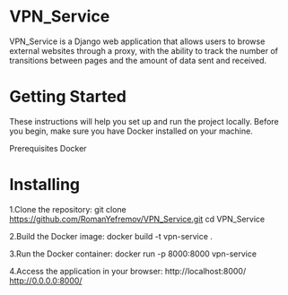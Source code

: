 # VPN_Service

VPN_Service is a Django web application that allows users to browse external websites through a proxy, with the ability to track the number of transitions between pages and the amount of data sent and received.

# Getting Started
These instructions will help you set up and run the project locally. Before you begin, make sure you have Docker installed on your machine.

Prerequisites
Docker

# Installing
1.Clone the repository:
git clone https://github.com/RomanYefremov/VPN_Service.git
cd VPN_Service

2.Build the Docker image:
docker build -t vpn-service .

3.Run the Docker container:
docker run -p 8000:8000 vpn-service

4.Access the application in your browser:
http://localhost:8000/
http://0.0.0.0:8000/
